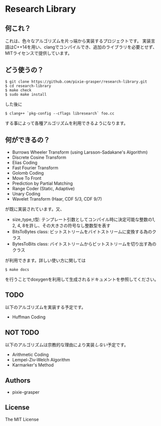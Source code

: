 # Research Library
## 何これ？
これは、色々なアルゴリズムを片っ端から実装するプロジェクトです。
実装言語はC++14を用い、clangでコンパイルでき、追加のライブラリを必要とせず、MITライセンスで提供しています。

## どう使うの？
```
$ git clone https://github.com/pixie-grasper/research-library.git
$ cd research-library
$ make check
$ sudo make install
```

した後に

```
$ clang++ `pkg-config --cflags libresearch` foo.cc
```

する事によって各種アルゴリズムを利用できるようになります。

## 何ができるの？
- Burrows Wheeler Transform (using Larsson-Sadakane's Algorithm)
- Discrete Cosine Transform
- Elias Coding
- Fast Fourier Transform
- Golomb Coding
- Move To Front
- Prediction by Partial Matching
- Range Coder (Static, Adaptive)
- Unary Coding
- Wavelet Transform (Haar, CDF 5/3, CDF 9/7)

が既に実装されています。又、

- size\_type\_t型: テンプレート引数としてコンパイル時に決定可能な整数の1, 2, 4, 8を許し、その大きさの符号なし整数型を表す
- BitsToBytes class: ビットストリームをバイトストリームに変換する為のクラス
- BytesToBits class: バイトストリームからビットストリームを切り出す為のクラス

が利用できます。詳しい使い方に関しては

```
$ make docs
```

を行うことでdoxygenを利用して生成されるドキュメントを参照してください。

## TODO
以下のアルゴリズムを実装する予定です。

- Huffman Coding

## NOT TODO
以下のアルゴリズムは宗教的な理由により実装*しない*予定です。

- Arithmetic Coding
- Lempel-Ziv-Welch Algorithm
- Karmarker's Method

## Authors
- pixie-grasper

## License
The MIT License

